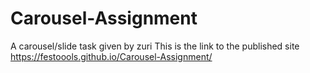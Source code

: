 # Carousel-Assignment
A carousel/slide task given by zuri 
This is the link to the published site 
https://festoools.github.io/Carousel-Assignment/
